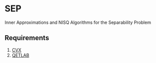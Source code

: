 # SEP
Inner Approximations and NISQ Algorithms for the Separability Problem


## Requirements
1. [CVX](http://cvxr.com/cvx/download/)
2. [QETLAB](https://github.com/nathanieljohnston/QETLAB) 
